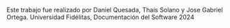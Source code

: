 Este trabajo fue realizado por Daniel Quesada, Thais Solano y Jose Gabriel Ortega.
Universidad Fidélitas, Documentación del Software 2024
